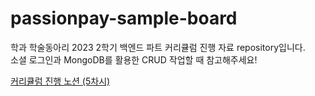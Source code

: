 # passionpay-sample-board

학과 학술동아리 2023 2학기 백엔드 파트 커리큘럼 진행 자료 repository입니다. <br>
소셜 로그인과 MongoDB를 활용한 CRUD 작업할 때 참고해주세요!

[커리큘럼 진행 노션 (5차시)](https://geonho-workspace.notion.site/23-11-02-Development-Team1-5-724c262390f84595bed51b82070dbc51?pvs=4)
